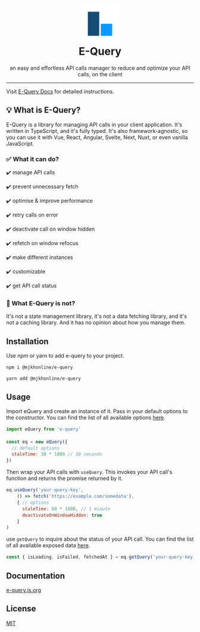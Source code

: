 <h1 align="center" >
<img src="docs/public/logo.png" width="100" height="100" alt="e-query logo" />
<br />
E-Query
</h1>

<p align="center">an easy and effortless API calls manager to reduce and optimize your API calls, on the client</p>

***

Visit [E-Query Docs](https://e-query.js.org/) for detailed instructions.

## 💡 What is E-Query?

E-Query is a library for managing API calls in your client application. It's written in TypeScript, and it's fully typed. It's also framework-agnostic, so you can use it with Vue, React, Angular, Svelte, Next, Nuxt, or even vanilla JavaScript.

### ✅ What it can do?

✔️ manage API calls

✔️ prevent unnecessary fetch

✔️ optimise & improve performance

✔️ retry calls on error

✔️ deactivate call on window hidden

✔️ refetch on window refocus

✔️ make different instances

✔️ customizable

✔️ get API call status

### 🤔 What E-Query is not?

It's not a state management library, it's not a data fetching library, and it's not a caching library. And it has no opinion about how you manage them.

## Installation
Use npm or yarn to add e-query to your project.

```npm
npm i @mjkhonline/e-query
```

```yarn
yarn add @mjkhonline/e-query
```

## Usage
Import eQuery and create an instance of it. Pass in your default options to the constructor.
You can find the list of all available options [here](https://e-query.js.org/options.html).

```js
import eQuery from 'e-query'

const eq = new eQuery({
  // default options
  staleTime: 30 * 1000 // 30 seconds  
})
```

Then wrap your API calls with `useQuery`. This invokes your API call's function and returns the promise returned by it.

```js
eq.useQuery('your-query-key',
    () => fetch('https://example.com/somedata'),
    { // options
      staleTime: 60 * 1000, // 1 minute
      deactivateOnWindowHidden: true  
    }
)
```

use `getQuery` to inquire about the status of your API call.
You can find the list of all available exposed data [here](https://e-query.js.org/get-query.html#exposed-data).

```js
const { isLoading, isFailed, fetchedAt } = eq.getQuery('your-query-key')
```

## Documentation

[e-query.js.org](https://e-query.js.org/)

## License

[MIT](http://opensource.org/licenses/MIT)
